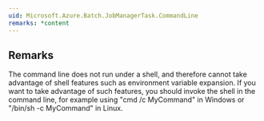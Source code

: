 ```yaml
---  
uid: Microsoft.Azure.Batch.JobManagerTask.CommandLine  
remarks: *content  
---  
```

  
## Remarks  
 The command line does not run under a shell, and therefore cannot take advantage of shell features such as environment              variable expansion. If you want to take advantage of such features, you should invoke the shell in the command              line, for example using "cmd /c MyCommand" in Windows or "/bin/sh -c MyCommand" in Linux.